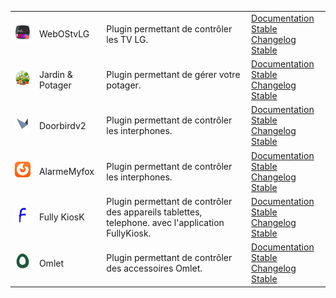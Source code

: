 | | | | |
|--- | --- | --- | ---|
|<img src="../images/WebOStvLG/WebOStvLG_icon.png" width="100" />|WebOStvLG|Plugin permettant de contrôler les TV LG. |[Documentation Stable](WebOStvLG/index.md)<br/>[Changelog Stable](WebOStvLG/changelog.md)|
|<img src="../images/Jardin/jardin_icon.png" width="100" />|Jardin & Potager|Plugin permettant de gérer votre potager. |[Documentation Stable](Jardin/index.md)<br/>[Changelog Stable](Jardin/changelog.md)|
|<img src="../images/Doorbirdv2/doorbirdv2_icon.png" width="100" />|Doorbirdv2|Plugin permettant de contrôler les interphones. |[Documentation Stable](Doorbirdv2/index.md)<br/>[Changelog Stable](Doorbirdv2/changelog.md)|
|<img src="../images/AlarmeMyfox/Alarmemyfox_icon.png" width="100" />|AlarmeMyfox|Plugin permettant de contrôler les interphones. |[Documentation Stable](AlarmeMyfox/index.md)<br/>[Changelog Stable](AlarmeMyfox/changelog.md)|
|<img src="../images/FullyKiosk/fully_kiosk_icon.png" width="100" />|Fully KiosK|Plugin permettant de contrôler des appareils tablettes, telephone. avec l'application FullyKiosk. |[Documentation Stable](FullyKiosk/index.md)<br/>[Changelog Stable](FullyKiosk/changelog.md)|
|<img src="../images/Omlet/omlet_icon.png" width="100" />|Omlet|Plugin permettant de contrôler des accessoires Omlet. |[Documentation Stable](Omlet/index.md)<br/>[Changelog Stable](Omlet/changelog.md)|

